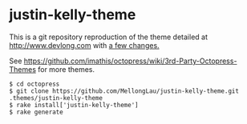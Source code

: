 justin-kelly-theme
==================

This is a git repository reproduction of the theme detailed at http://www.devlong.com with [a few changes.](https://github.com/MellongLau/justin-kelly-theme/commits/master)

See https://github.com/imathis/octopress/wiki/3rd-Party-Octopress-Themes for more themes.

    $ cd octopress
    $ git clone https://github.com/MellongLau/justin-kelly-theme.git .themes/justin-kelly-theme
    $ rake install['justin-kelly-theme']
    $ rake generate
